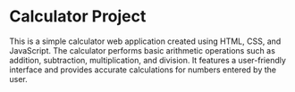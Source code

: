 # Calculator Project

This is a simple calculator web application created using HTML, CSS, and JavaScript. The calculator performs basic arithmetic operations such as addition, subtraction, multiplication, and division. It features a user-friendly interface and provides accurate calculations for numbers entered by the user.
